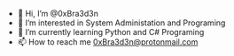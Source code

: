 - 👋 Hi, I’m @0xBra3d3n
- 👀 I’m interested in System Administation and Programing
- 🌱 I’m currently learning Python and C# Programing
- 📫 How to reach me 0xBra3d3n@protonmail.com

<!---
0xBra3d3n/0xBra3d3n is a ✨ special ✨ repository because its `README.md` (this file) appears on your GitHub profile.
You can click the Preview link to take a look at your changes.
--->
